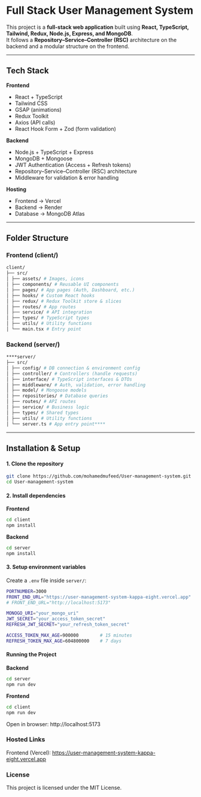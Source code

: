 # Full Stack User Management System

This project is a **full-stack web application** built using **React, TypeScript, Tailwind, Redux, Node.js, Express, and MongoDB**.  
It follows a **Repository–Service–Controller (RSC)** architecture on the backend and a modular structure on the frontend.

---

## Tech Stack

**Frontend**
- React + TypeScript  
- Tailwind CSS  
- GSAP (animations)  
- Redux Toolkit  
- Axios (API calls)  
- React Hook Form + Zod (form validation)  

**Backend**
- Node.js + TypeScript + Express  
- MongoDB + Mongoose  
- JWT Authentication (Access + Refresh tokens)  
- Repository–Service–Controller (RSC) architecture  
- Middleware for validation & error handling  

**Hosting**
- Frontend → Vercel  
- Backend → Render  
- Database → MongoDB Atlas  

---

## Folder Structure

### Frontend (client/)
```bash
client/
├── src/
│ ├── assets/ # Images, icons
│ ├── components/ # Reusable UI components
│ ├── pages/ # App pages (Auth, Dashboard, etc.)
│ ├── hooks/ # Custom React hooks
│ ├── redux/ # Redux Toolkit store & slices
│ ├── routes/ # App routes
│ ├── service/ # API integration
│ ├── types/ # TypeScript types
│ ├── utils/ # Utility functions
│ └── main.tsx # Entry point

```

### Backend (server/)
```bash
****server/
├── src/
│ ├── config/ # DB connection & environment config
│ ├── controller/ # Controllers (handle requests)
│ ├── interface/ # TypeScript interfaces & DTOs
│ ├── middleware/ # Auth, validation, error handling
│ ├── model/ # Mongoose models
│ ├── repositories/ # Database queries
│ ├── routes/ # API routes
│ ├── service/ # Business logic
│ ├── types/ # Shared types
│ ├── utils/ # Utility functions
│ └── server.ts # App entry point****

```
---

## Installation & Setup


#### 1. Clone the repository
```bash
git clone https://github.com/mohamedmufeed/User-management-system.git
cd User-management-system
```

#### 2. Install dependencies 
**Frontend**
```bash
cd client
npm install
```

**Backend**
```bash
cd server
npm install
```
#### 3. Setup environment variables

Create a `.env` file inside `server/`:
```bash
PORTNUMBER=3000
FRONT_END_URL="https://user-management-system-kappa-eight.vercel.app"
# FRONT_END_URL="http://localhost:5173"

MONOGO_URI="your_mongo_uri"
JWT_SECRET="your_access_token_secret"
REFRESH_JWT_SECRET="your_refresh_token_secret"

ACCESS_TOKEN_MAX_AGE=900000        # 15 minutes
REFRESH_TOKEN_MAX_AGE=604800000    # 7 days
```
#### Running the Project

**Backend**
```bash
cd server
npm run dev
```
**Frontend**
```bash
cd client
npm run dev
```
Open in browser: http://localhost:5173


### Hosted Links

Frontend (Vercel): https://user-management-system-kappa-eight.vercel.app

### License

This project is licensed under the MIT License.

